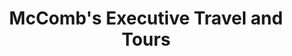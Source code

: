 ---
title: "McComb's Executive Travel and Tours"
address: "First Floor, Unit C, Loughside Industrial Estate, Dargan Cresent, Belfast, Co. Antrim, BT3 9JP"
tel: "028 9077 7440"
county: "Antrim"
category: "Coach Hire"
type: "Content"
lat: "054.6269750000"
lng: "-005.9088300000"
---